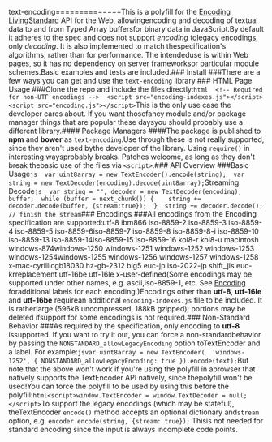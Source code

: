 text-encoding==============This is a polyfill for the [Encoding LivingStandard](https://encoding.spec.whatwg.org/) API for the Web, allowingencoding and decoding of textual data to and from Typed Array buffersfor binary data in JavaScript.By default it adheres to the spec and does not support *encoding* tolegacy encodings, only *decoding*. It is also implemented to match thespecification's algorithms, rather than for performance. The intendeduse is within Web pages, so it has no dependency on server frameworksor particular module schemes.Basic examples and tests are included.### Install ###There are a few ways you can get and use the `text-encoding` library.### HTML Page Usage ###Clone the repo and include the files directly:```html  <!-- Required for non-UTF encodings -->  <script src="encoding-indexes.js"></script>  <script src="encoding.js"></script>```This is the only use case the developer cares about. If you want thosefancy module and/or package manager things that are popular these daysyou should probably use a different library.#### Package Managers ####The package is published to **npm** and **bower** as `text-encoding`.Use through these is not really supported, since they aren't used bythe developer of the library. Using `require()` in interesting waysprobably breaks. Patches welcome, as long as they don't break thebasic use of the files via `<script>`.### API Overview ###Basic Usage```js  var uint8array = new TextEncoder().encode(string);  var string = new TextDecoder(encoding).decode(uint8array);```Streaming Decode```js  var string = "", decoder = new TextDecoder(encoding), buffer;  while (buffer = next_chunk()) {    string += decoder.decode(buffer, {stream:true});  }  string += decoder.decode(); // finish the stream```### Encodings ###All encodings from the Encoding specification are supported:utf-8 ibm866 iso-8859-2 iso-8859-3 iso-8859-4 iso-8859-5 iso-8859-6iso-8859-7 iso-8859-8 iso-8859-8-i iso-8859-10 iso-8859-13 iso-8859-14iso-8859-15 iso-8859-16 koi8-r koi8-u macintosh windows-874windows-1250 windows-1251 windows-1252 windows-1253 windows-1254windows-1255 windows-1256 windows-1257 windows-1258 x-mac-cyrillicgb18030 hz-gb-2312 big5 euc-jp iso-2022-jp shift_jis euc-krreplacement utf-16be utf-16le x-user-defined(Some encodings may be supported under other names, e.g. ascii,iso-8859-1, etc. See [Encoding](https://encoding.spec.whatwg.org/) foradditional labels for each encoding.)Encodings other than **utf-8**, **utf-16le** and **utf-16be** requirean additional `encoding-indexes.js` file to be included. It is ratherlarge (596kB uncompressed, 188kB gzipped); portions may be deleted ifsupport for some encodings is not required.### Non-Standard Behavior ###As required by the specification, only encoding to **utf-8** issupported. If you want to try it out, you can force a non-standardbehavior by passing the `NONSTANDARD_allowLegacyEncoding` option toTextEncoder and a label. For example:```jsvar uint8array = new TextEncoder(  'windows-1252', { NONSTANDARD_allowLegacyEncoding: true }).encode(text);```But note that the above won't work if you're using the polyfill in abrowser that natively supports the TextEncoder API natively, since thepolyfill won't be used!You can force the polyfill to be used by using this before the polyfill:```html<script>window.TextEncoder = window.TextDecoder = null;</script>```To support the legacy encodings (which may be stateful), theTextEncoder `encode()` method accepts an optional dictionary and`stream` option, e.g. `encoder.encode(string, {stream: true});` Thisis not needed for standard encoding since the input is always incomplete code points.
